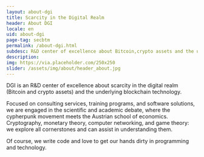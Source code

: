 ```yaml
---
layout: about-dgi
title: Scarcity in the Digital Realm
header: About DGI
locale: en
uid: about-dgi
page-tag: secbtm
permalink: /about-dgi.html
subdesc: R&D center of excellence about Bitcoin,crypto assets and the underlying blockchain technology.
description: 
img: https://via.placeholder.com/250x250
slider: /assets/img/about/header_about.jpg
---
```


DGI is an R&D center of excellence about scarcity in the digital realm (Bitcoin and crypto assets) and the underlying blockchain technology.

Focused on consulting services, training programs, and software solutions, we are engaged in the scientific and academic debate, where the cypherpunk movement meets the Austrian school of economics. Cryptography, monetary theory, computer networking, and game theory: we explore all cornerstones and can assist in understanding them.

Of course, we write code and love to get our hands dirty in programming and technology.
